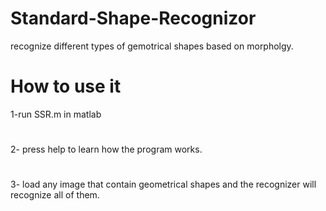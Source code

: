 # Standard-Shape-Recognizor

recognize different types of gemotrical shapes based on morpholgy.

# How to use it
1-run SSR.m  in matlab
# 
2- press help to learn how the program works.
#
3- load any image that contain geometrical shapes and the recognizer will recognize all of them.

